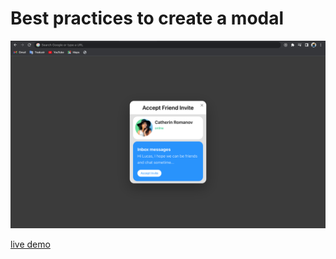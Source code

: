 # Best practices to create a modal

![modal](./app_screenshot.png)

[live demo](https://animated-modal.netlify.app)
